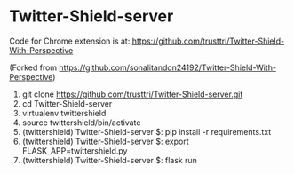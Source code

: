 # Twitter-Shield-server

Code for Chrome extension is at: https://github.com/trusttri/Twitter-Shield-With-Perspective

(Forked from https://github.com/sonalitandon24192/Twitter-Shield-With-Perspective)

1. git clone https://github.com/trusttri/Twitter-Shield-server.git
2. cd Twitter-Shield-server
3. virtualenv twittershield
4. source twittershield/bin/activate
5. (twittershield) Twitter-Shield-server $: pip install -r requirements.txt 
6. (twittershield) Twitter-Shield-server $: export FLASK_APP=twittershield.py 
7. (twittershield) Twitter-Shield-server $: flask run
